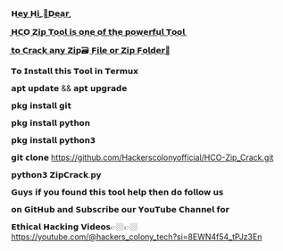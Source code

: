 𝗛​̲𝗲​̲𝘆​̲ ​̲𝗛​̲𝗶​̲_​🤠​̲𝗗​̲𝗲​̲𝗮​̲𝗿​̲,

​̲𝗛​̲𝗖​̲𝗢 ​̲𝗭​̲𝗶​̲𝗽​̲ ​̲𝗧​̲𝗼​̲𝗼​̲𝗹​̲ ​̲𝗶​̲𝘀​̲ ​̲𝗼​̲𝗻​̲𝗲​̲ ​̲𝗼​̲𝗳​̲ ​̲𝘁​̲𝗵​̲𝗲​̲ ​̲𝗽​̲𝗼​̲𝘄​̲𝗲​̲𝗿​̲𝗳​̲𝘂​̲𝗹​̲ ​̲𝗧​̲𝗼​̲𝗼​̲𝗹​̲

​̲𝘁​̲𝗼​̲ ​̲𝗖​̲𝗿​̲𝗮​̲𝗰​̲𝗸​̲ ​̲𝗮​̲𝗻​̲𝘆​̲ ​̲𝗭​̲𝗶​̲𝗽🗃️ ​̲𝗙​̲𝗶​̲𝗹​̲𝗲​̲ ​̲𝗼​̲𝗿​̲ ​̲𝗭​̲𝗶​̲𝗽​̲ ​̲𝗙​̲𝗼​̲𝗹​̲𝗱​̲𝗲​̲𝗿​̲📂

𝗧𝗼 𝗜𝗻𝘀𝘁𝗮𝗹𝗹 𝘁𝗵𝗶𝘀 𝗧𝗼𝗼𝗹 𝗶𝗻 𝗧𝗲𝗿𝗺𝘂𝘅

𝗮𝗽𝘁 𝘂𝗽𝗱𝗮𝘁𝗲 && 𝗮𝗽𝘁 𝘂𝗽𝗴𝗿𝗮𝗱𝗲

𝗽𝗸𝗴 𝗶𝗻𝘀𝘁𝗮𝗹𝗹 𝗴𝗶𝘁

𝗽𝗸𝗴 𝗶𝗻𝘀𝘁𝗮𝗹𝗹 𝗽𝘆𝘁𝗵𝗼𝗻

𝗽𝗸𝗴 𝗶𝗻𝘀𝘁𝗮𝗹𝗹 𝗽𝘆𝘁𝗵𝗼𝗻𝟯

𝗴𝗶𝘁 𝗰𝗹𝗼𝗻𝗲 https://github.com/Hackerscolonyofficial/HCO-Zip_Crack.git

𝗽𝘆𝘁𝗵𝗼𝗻𝟯 𝗭𝗶𝗽𝗖𝗿𝗮𝗰𝗸.𝗽𝘆

𝗚𝘂𝘆𝘀 𝗶𝗳 𝘆𝗼𝘂 𝗳𝗼𝘂𝗻𝗱 𝘁𝗵𝗶𝘀 𝘁𝗼𝗼𝗹 𝗵𝗲𝗹𝗽 𝘁𝗵𝗲𝗻 𝗱𝗼 𝗳𝗼𝗹𝗹𝗼𝘄 𝘂𝘀

𝗼𝗻 𝗚𝗶𝘁𝗛𝘂𝗯 𝗮𝗻𝗱 𝗦𝘂𝗯𝘀𝗰𝗿𝗶𝗯𝗲 𝗼𝘂𝗿 𝗬𝗼𝘂𝗧𝘂𝗯𝗲 𝗖𝗵𝗮𝗻𝗻𝗲𝗹 𝗳𝗼𝗿

𝗘𝘁𝗵𝗶𝗰𝗮𝗹 𝗛𝗮𝗰𝗸𝗶𝗻𝗴 𝗩𝗶𝗱𝗲𝗼𝘀👉🏼👉🏼https://youtube.com/@hackers_colony_tech?si=8EWN4f54_tPJz3En

